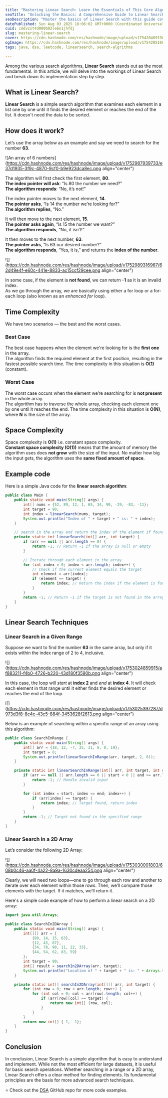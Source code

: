 ```yaml
---
title: "Mastering Linear Search: Learn the Essentials of This Core Algorithm"
seoTitle: "Unlocking the Basics: A Comprehensive Guide to Linear Search Algorithm"
seoDescription: "Master the basics of Linear Search with this guide covering its implementation, time, and space complexity for efficient algorithm understanding"
datePublished: Sun Aug 03 2025 18:06:02 GMT+0000 (Coordinated Universal Time)
cuid: cmdvzst4d000b02le6o1jhfdj
slug: mastering-linear-search
cover: https://cdn.hashnode.com/res/hashnode/image/upload/v1754204891987/50de7e69-ee30-4007-9f5e-47a6401cf438.png
ogImage: https://cdn.hashnode.com/res/hashnode/image/upload/v1754205160450/1e448447-5bfc-4dd5-b044-70b35d7996db.png
tags: java, dsa, leetcode, linearsearch, search-algrithms

---
```


Among the various search algorithms, **Linear Search** stands out as the most fundamental. In this article, we will delve into the workings of Linear Search and break down its implementation step by step.

## What is Linear Search?

**Linear Search** is a simple search algorithm that examines each element in a list one by one until it finds the desired element or reaches the end of the list. It doesn't need the data to be sorted.

## How does it work?

Let’s use the array below as an example and say we need to search for the number **63**.

![An array of 6 numbers](https://cdn.hashnode.com/res/hashnode/image/upload/v1752987939733/e37d1935-3f9c-4870-9cf0-b9e923dca8ec.png align="center")

The algorithm will first check the first element, **80**.  
**The index pointer will ask**: “Is 80 the number we need?”  
**The algorithm responds**: “No, it’s not!”

The index pointer moves to the next element, **14**.  
**The pointer asks**, “Is 14 the number we’re looking for?”  
**The algorithm replies**, “No.”

It will then move to the next element, **15**.  
**The pointer asks again**, “Is 15 the number we want?”  
**The algorithm responds**, “No, it isn’t!”

It then moves to the next number, **63**.  
**The pointer asks**, “Is 63 our desired number?”  
**The algorithm responds**, “Yes, it is,” and returns the **index of the number**.

![](https://cdn.hashnode.com/res/hashnode/image/upload/v1752989316967/62d49e4f-e60c-441e-8833-ac15ccf29cee.png align="center")

In some case, if the element is **not found**, we can return **\-1** as it is an invalid index.  
As we go through the array, we are basically using either a for loop or a for-each loop (also known as an *enhanced for* loop).

## Time Complexity

We have two scenarios — the best and the worst cases.

### Best Case

The best case happens when the element we're looking for is the **first one** in the array.  
The algorithm finds the required element at the first position, resulting in the fastest possible search time. The time complexity in this situation is **O(1)** (constant).

### Worst Case

The worst case occurs when the element we’re searching for is **not present** in the whole array.  
The algorithm has to traverse the whole array, checking each element one by one until it reaches the end. The time complexity in this situation is **O(N)**, where **N** is the size of the array.

## Space Complexity

Space complexity is **O(1)** i.e. constant space complexity.  
**Constant space complexity (O(1))** means that the amount of memory the algorithm uses does **not grow** with the size of the input. No matter how big the input gets, the algorithm uses the **same fixed amount of space**.

## Example code

Here is a simple Java code for the **linear search algorithm**:

```java
public class Main {
    public static void main(String[] args) {
        int[] nums = {52, 89, 12, 1, 65, 34, 90, -29, -83, -11};
        int target = 90;
        int index = linearSearch(nums, target);
        System.out.println("Index of " + target + " is: " + index);
    }

    // search in the array and return the index of the element if found, otherwise return -1
    private static int linearSearch(int[] arr, int target) {
        if (arr == null || arr.length == 0) {
            return -1; // Return -1 if the array is null or empty
        }

        // Iterate through each element in the array
        for (int index = 0; index < arr.length; index++) {
            // Check if the current element equals the target
            int element = arr[index];
            if (element == target) {
                return index; // Return the index if the element is found
            }
        }
        return -1; // Return -1 if the target is not found in the array
    }
}
```

## Linear Search Techniques

### Linear Search in a Given Range

Suppose we want to find the number **63** in the same array, but only if it exists within the index range of 2 to 4, inclusive.

![](https://cdn.hashnode.com/res/hashnode/image/upload/v1753024859915/af883211-f4b0-4726-b220-43d180f3590b.png align="center")

In this case, the loop will *start* at **index 2** and *end* at **index 4**. It will check each element in that range until it either finds the desired element or reaches the end of the loop.

![](https://cdn.hashnode.com/res/hashnode/image/upload/v1753025397287/d973d3f8-8c4c-43c5-884f-3453628f2613.png align="center")

Below is an example of searching within a specific range of an array using this algorithm:

```java
public class SearchInRange {
    public static void main(String[] args) {
        int[] arr = {18, 12, -7, 25, 31, 8, 0, 19};
        int target = 8;
        System.out.println(linearSearchInRange(arr, target, 2, 6));
    }

    private static int linearSearchInRange(int[] arr, int target, int start, int end) {
        if (arr == null || arr.length == 0 || start < 0 || end >= arr.length || start > end) {
            return -1; // Handle invalid input
        }

        for (int index = start; index <= end; index++) {
            if (arr[index] == target) {
                return index; // Target found, return index
            }
        }
        return -1; // Target not found in the specified range
    }
}
```

### Linear Search in a 2D Array

Let’s consider the following 2D Array:

![](https://cdn.hashnode.com/res/hashnode/image/upload/v1753030001803/608b0c46-aa0f-4a22-8a9a-1630cdeaa254.png align="center")

Clearly, we will need two loops—one to go through each row and another to iterate over each element within those rows. Then, we’ll compare those elements with the target. If it matches, we’ll return it.

Here's a simple code example of how to perform a linear search on a 2D array:

```java
import java.util.Arrays;

public class SearchIn2DArray {
    public static void main(String[] args) {
        int[][] arr = {
            {80, 14, 15, 63},
            {12, 45, 67},
            {34, 78, 90, 11, 22, 33},
            {44, 54, 62, 83, 59}
        };
        int target = 90;
        int[] result = searchIn2DArray(arr, target);
        System.out.println("Location of " + target + " is: " + Arrays.toString(result));
    }

    private static int[] searchIn2DArray(int[][] arr, int target) {
        for (int row = 0; row < arr.length; row++) {
            for (int col = 0; col < arr[row].length; col++) {
                if (arr[row][col] == target) {
                    return new int[] {row, col};
                }
            }
        }
        return new int[] {-1, -1};
    }
}
```

## Conclusion

In conclusion, Linear Search is a simple algorithm that is easy to understand and implement. While not the most efficient for large datasets, it is useful for basic search operations. Whether searching in a range or a 2D array, Linear Search offers a clear method for finding elements. Its fundamental principles are the basis for more advanced search techniques.

⭐ Check out the [DSA](https://github.com/SaptarshiSarkar12/DSA) GitHub repo for more code examples.
